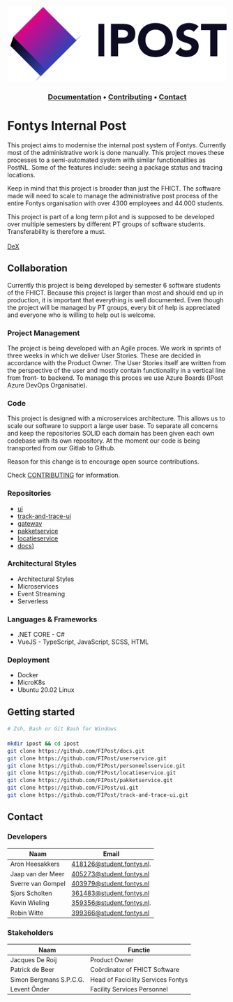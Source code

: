 ![ipost-logo](./assets/logo-name.png)
<h3 align="middle">
  <a href="https://github.com/FIPost/docs">Documentation</a>
  <a>•</a>
  <a href="https://github.com/FIPost/docs/blob/contributing/CONTRIBUTING.md">Contributing</a>
  <a>•</a>
  <a href="">Contact</a>
</h3>

# Fontys Internal Post

This project aims to modernise the internal post system of Fontys. Currently most of the administrative work is done manually. This project moves these processes to a semi-automated system with similar functionalities as PostNL. Some of the features include: seeing a package status and tracing locations.

Keep in mind that this project is broader than just the FHICT. The software made will need to scale to manage the administrative post process of the entire Fontys organisation with over 4300 employees and 44.000 students.

This project is part of a long term pilot and is supposed to be developed over multiple semesters by different PT groups of software students. Transferability is therefore a must.
<br/><br/>
[DeX](https://dex.software/project/details/119-Fontys-Internal-Post)

## Collaboration

Currently this project is being developed by semester 6 software students of the FHICT. Because this project is larger than most and should end up in production, it is important that everything is well documented. Even though the project will be managed by PT groups, every bit of help is appreciated and everyone who is willing to help out is welcome.

### Project Management
The project is being developed with an Agile proces. We work in sprints of three weeks in which we deliver User Stories. These are decided in accordance with the Product Owner. The User Stories itself are written from the perspective of the user and mostly contain functionality in a vertical line from front- to backend. To manage this proces we use Azure Boards (IPost Azure DevOps Organisatie).

### Code
This project is designed with a microservices architecture. This allows us to scale our software to support a large user base. To separate all concerns and keep the repositories SOLID each domain has been given each own codebase with its own repository. At the moment our code is being transported from our Gitlab to Github.

Reason for this change is to encourage open source contributions.

Check [CONTRIBUTING](https://github.com/FIPost/track-and-trace-ui/blob/master/CONTRIBUTING.md) for information.

### Repositories
- [ui](https://github.com/I418126/ipost-userservice)
- [track-and-trace-ui ](https://github.com/I418126/ipost-personeelsservice)
- [gateway](https://github.com/I418126/ipost-locatieservice)
- [pakketservice](https://github.com/I418126/ipost-pakketservice)
- [locatieservice](https://github.com/I418126/ipost-ui)
- [docs)](https://github.com/I418126/ipost-track-and-trace-ui)

### Architectural Styles
- Architectural Styles
- Microservices
- Event Streaming
- Serverless

### Languages & Frameworks
- .NET CORE - C#
- VueJS - TypeScript, JavaScript, SCSS, HTML

### Deployment
- Docker
- MicroK8s
- Ubuntu 20.02 Linux

## Getting started
```zsh
# Zsh, Bash or Git Bash for Windows

mkdir ipost && cd ipost
git clone https://github.com/FIPost/docs.git
git clone https://github.com/FIPost/userservice.git
git clone https://github.com/FIPost/personeelsservice.git
git clone https://github.com/FIPost/locatieservice.git
git clone https://github.com/FIPost/pakketservice.git
git clone https://github.com/FIPost/ui.git
git clone https://github.com/FIPost/track-and-trace-ui.git
```

## Contact
### Developers
| Naam | Email |
| ------ | ------ |
| Aron Heesakkers | 418126@student.fontys.nl.  |
| Jaap van der Meer | 405273@student.fontys.nl |
| Sverre van Gompel | 403979@student.fontys.nl |
| Sjors Scholten | 361483@student.fontys.nl    |
| Kevin Wieling | 359356@student.fontys.nl.    |
| Robin Witte | 399366@student.fontys.nl       |

### Stakeholders

| Naam | Functie |
| ------ | ------ |
| Jacques De Roij | Product Owner |
| Patrick de Beer | Coördinator of FHICT Software |
| Simon Bergmans S.P.C.G. | Head of Facicility Services Fontys |
| Levent Önder | Facility Services Personnel |
